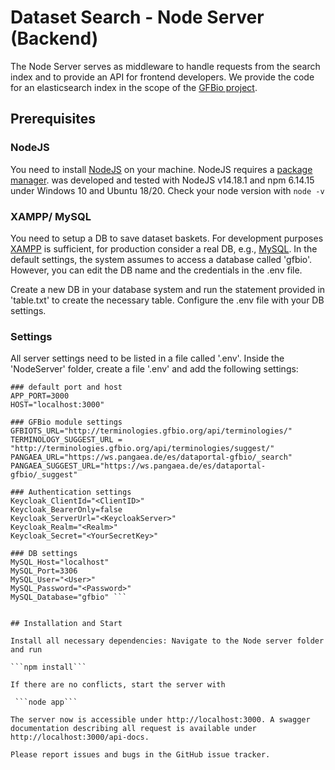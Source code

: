 # Dataset Search - Node Server (Backend)

The Node Server serves as middleware to handle requests from the search index and to provide an API for frontend developers. We provide the code for an elasticsearch index in the scope of the [GFBio project](https://www.gfbio.org).


## Prerequisites

### NodeJS
You need to install [NodeJS](https://nodejs.org/en/) on your machine. NodeJS requires a [package manager](https://nodejs.org/en/download/package-manager/).
<Dataset Search UI> was developed and tested with NodeJS v14.18.1 and npm 6.14.15 under Windows 10 and Ubuntu 18/20.
Check your node version with ```node -v```

### XAMPP/ MySQL
You need to setup a DB to save dataset baskets. For development purposes [XAMPP](https://www.apachefriends.org/download.html) is sufficient, for production consider a real DB, e.g., [MySQL](https://www.mysql.com/de/).
In the default settings, the system assumes to access a database called 'gfbio'. However, you can edit the DB name and the credentials in the .env file.

Create a new DB in your database system and run the statement provided in 'table.txt' to create the necessary table. Configure the .env file with your DB settings.

### Settings
All server settings need to be listed in a file called '.env'. Inside the 'NodeServer' folder, create a file '.env' and add the following settings:


```
### default port and host
APP_PORT=3000
HOST="localhost:3000"

### GFBio module settings
GFBIOTS_URL="http://terminologies.gfbio.org/api/terminologies/"
TERMINOLOGY_SUGGEST_URL = "http://terminologies.gfbio.org/api/terminologies/suggest/"
PANGAEA_URL="https://ws.pangaea.de/es/dataportal-gfbio/_search"
PANGAEA_SUGGEST_URL="https://ws.pangaea.de/es/dataportal-gfbio/_suggest"

### Authentication settings 
Keycloak_ClientId="<ClientID>"
Keycloak_BearerOnly=false
Keycloak_ServerUrl="<KeycloakServer>"
Keycloak_Realm="<Realm>"
Keycloak_Secret="<YourSecretKey>"

### DB settings
MySQL_Host="localhost"
MySQL_Port=3306
MySQL_User="<User>"
MySQL_Password="<Password>"
MySQL_Database="gfbio" ```


## Installation and Start

Install all necessary dependencies: Navigate to the Node server folder and run

```npm install```

If there are no conflicts, start the server with

 ```node app```
 
The server now is accessible under http://localhost:3000. A swagger documentation describing all request is available under http://localhost:3000/api-docs.

Please report issues and bugs in the GitHub issue tracker.

